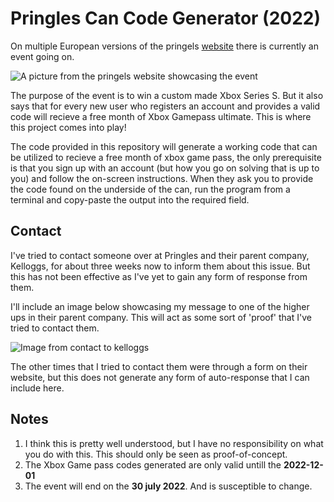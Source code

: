 # Pringles Can Code Generator (2022)

On multiple European versions of the pringels [website](https://gaming.pringles.com/sv_SE/) there is currently an event going on.

![A picture from the pringels website showcasing the event](https://github.com/s9rA16Bf4/Pringles_can_code_generator/blob/main/pictures/logo.png)

The purpose of the event is to win a custom made Xbox Series S. But it also says that for every new user who registers an account and provides a valid code will recieve a free month of Xbox Gamepass ultimate. This is where this project comes into play!

The code provided in this repository will generate a working code that can be utilized to recieve a free month of xbox game pass, the only prerequisite is that you sign up with an account (but how you go on solving that is up to you) and follow the on-screen instructions. When they ask you to provide the code found on the underside of the can, run the program from a terminal and copy-paste the output into the required field.

## Contact
I've tried to contact someone over at Pringles and their parent company, Kelloggs, for about three weeks now to inform them about this issue.
But this has not been effective as I've yet to gain any form of response from them.

I'll include an image below showcasing my message to one of the higher ups in their parent company.
This will act as some sort of 'proof' that I've tried to contact them.

![Image from contact to kelloggs](https://github.com/s9rA16Bf4/Pringles_can_code_generator/blob/main/pictures/contact.png)

The other times that I tried to contact them were through a form on their website, but this does not generate any form of auto-response that I can include here.

## Notes
1. I think this is pretty well understood, but I have no responsibility on what you do with this. This should only be seen as proof-of-concept.
2. The Xbox Game pass codes generated are only valid untill the <b>2022-12-01</b>
3. The event will end on the <b>30 july 2022</b>. And is susceptible to change.

